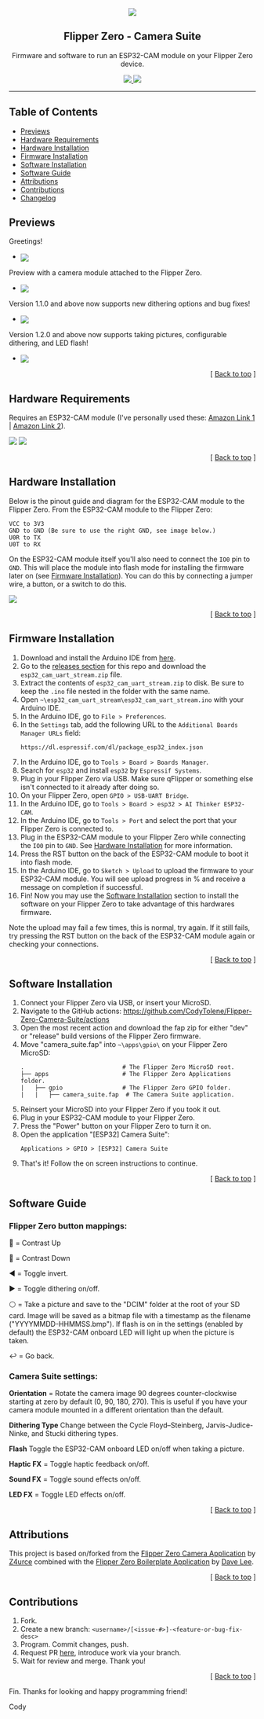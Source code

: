 <div align="center">
  <img align="center" src=".github/images/camera-suite.png" />
  <h2 align="center">Flipper Zero - Camera Suite</h2>
  <p align="center">
    Firmware and software to run an ESP32-CAM module on your Flipper Zero device.
  </p>
  <a href="https://shop.flipperzero.one/">
    <img src=".github/images/flipper-zero-buy-now.svg" />
  </a>
  <a href="https://docs.flipperzero.one/">
    <img src=".github/images/flipper-zero-docs.svg" />
  </a>
</div>

---

## Table of Contents <a name="index"></a>

- [Previews](#previews)
- [Hardware Requirements](#hardware-requirements)
- [Hardware Installation](#hardware-installation)
- [Firmware Installation](#firmware-installation)
- [Software Installation](#software-installation)
- [Software Guide](#software-guide)
- [Attributions](#attributions)
- [Contributions](#contributions)
- [Changelog](CHANGELOG.md)

## Previews <a name="previews"></a>

Greetings!

- <img align="center" src=".github/images/preview_01.png" />

Preview with a camera module attached to the Flipper Zero.

- <img align="center" src=".github/images/preview_02.png" />

Version 1.1.0 and above now supports new dithering options and bug fixes!

- <img align="center" src=".github/images/v1-1.gif" />

Version 1.2.0 and above now supports taking pictures, configurable dithering, and LED flash!

- <img align="center" src=".github/images/v1-2.gif" />

<p align="right">[ <a href="#index">Back to top</a> ]</p>

## Hardware Requirements <a name="hardware-requirements"></a>

Requires an ESP32-CAM module (I've personally used these: [Amazon Link 1][amazon-esp32-cam-link-1] | [Amazon Link 2][amazon-esp32-cam-link-2]).

<img src=".github/images/esp32-cam-front.png" />
<img src=".github/images/esp32-cam-back.png" />

<p align="right">[ <a href="#index">Back to top</a> ]</p>

## Hardware Installation <a name="hardware-installation"></a>

Below is the pinout guide and diagram for the ESP32-CAM module to the Flipper Zero. From the ESP32-CAM module to the Flipper Zero:

```
VCC to 3V3
GND to GND (Be sure to use the right GND, see image below.)
U0R to TX
U0T to RX
```

On the ESP32-CAM module itself you'll also need to connect the `IO0` pin to `GND`. This will place the module into flash mode for installing the firmware later on (see [Firmware Installation](#firmware-installation)). You can do this by connecting a jumper wire, a button, or a switch to do this.

<img align="center" src=".github/images/esp32-cam-pinout-guide.png" />

<p align="right">[ <a href="#index">Back to top</a> ]</p>

## Firmware Installation <a name="firmware-installation"></a>

1. Download and install the Arduino IDE from [here][arduino-ide].
2. Go to the [releases section][flipper-zero-camera-suite-releases] for this repo and download the `esp32_cam_uart_stream.zip` file.
3. Extract the contents of `esp32_cam_uart_stream.zip` to disk. Be sure to keep the `.ino` file nested in the folder with the same name.
4. Open `~\esp32_cam_uart_stream\esp32_cam_uart_stream.ino` with your Arduino IDE.
5. In the Arduino IDE, go to `File > Preferences`.
6. In the `Settings` tab, add the following URL to the `Additional Boards Manager URLs` field:
   ```
   https://dl.espressif.com/dl/package_esp32_index.json
   ```
7. In the Arduino IDE, go to `Tools > Board > Boards Manager`.
8. Search for `esp32` and install `esp32` by `Espressif Systems`.
9. Plug in your Flipper Zero via USB. Make sure qFlipper or something else isn't connected to it already after doing so.
10. On your Flipper Zero, open `GPIO > USB-UART Bridge`.
11. In the Arduino IDE, go to `Tools > Board > esp32 > AI Thinker ESP32-CAM`.
12. In the Arduino IDE, go to `Tools > Port` and select the port that your Flipper Zero is connected to.
13. Plug in the ESP32-CAM module to your Flipper Zero while connecting the `IO0` pin to `GND`. See [Hardware Installation](#hardware-installation) for more information.
14. Press the RST button on the back of the ESP32-CAM module to boot it into flash mode.
15. In the Arduino IDE, go to `Sketch > Upload` to upload the firmware to your ESP32-CAM module. You will see upload progress in % and receive a message on completion if successful.
16. Fin! Now you may use the [Software Installation](#software-installation) section to install the software on your Flipper Zero to take advantage of this hardwares firmware.

Note the upload may fail a few times, this is normal, try again. If it still fails, try pressing the RST button on the back of the ESP32-CAM module again or checking your connections.

<p align="right">[ <a href="#index">Back to top</a> ]</p>

## Software Installation <a name="software-installation"></a>

1. Connect your Flipper Zero via USB, or insert your MicroSD.
2. Navigate to the GitHub actions: https://github.com/CodyTolene/Flipper-Zero-Camera-Suite/actions
3. Open the most recent action and download the fap zip for either "dev" or "release" build versions of the Flipper Zero firmware.
4. Move "camera_suite.fap" into `~\apps\gpio\` on your Flipper Zero MicroSD:
   ```
   .                            # The Flipper Zero MicroSD root.
   ├── apps                     # The Flipper Zero Applications folder.
   |   ├── gpio                 # The Flipper Zero GPIO folder.
   |   |   ├── camera_suite.fap  # The Camera Suite application.
   ```
5. Reinsert your MicroSD into your Flipper Zero if you took it out.
6. Plug in your ESP32-CAM module to your Flipper Zero.
7. Press the "Power" button on your Flipper Zero to turn it on.
8. Open the application "[ESP32] Camera Suite":
   ```
   Applications > GPIO > [ESP32] Camera Suite
   ```
9. That's it! Follow the on screen instructions to continue.

<p align="right">[ <a href="#index">Back to top</a> ]</p>

## Software Guide <a name="software-guide"></a>

### Flipper Zero button mappings:

🔼 = Contrast Up

🔽 = Contrast Down

◀️ = Toggle invert.

▶️ = Toggle dithering on/off.

⚪ = Take a picture and save to the "DCIM" folder at the root of your SD card. Image will be saved as a bitmap file with a timestamp as the filename ("YYYYMMDD-HHMMSS.bmp"). If flash is on in the settings (enabled by default) the ESP32-CAM onboard LED will light up when the picture is taken.

↩️ = Go back.

### Camera Suite settings:

**Orientation** = Rotate the camera image 90 degrees counter-clockwise starting at zero by default (0, 90, 180, 270). This is useful if you have your camera module mounted in a different orientation than the default.

**Dithering Type** Change between the Cycle Floyd–Steinberg, Jarvis-Judice-Ninke, and Stucki dithering types.

**Flash** Toggle the ESP32-CAM onboard LED on/off when taking a picture.

**Haptic FX** = Toggle haptic feedback on/off.

**Sound FX** = Toggle sound effects on/off.

**LED FX** = Toggle LED effects on/off.

<p align="right">[ <a href="#index">Back to top</a> ]</p>

## Attributions <a name="attributions"></a>

This project is based on/forked from the [Flipper Zero Camera Application][flipperzero-camera]
by [Z4urce][github-profile-z4urce] combined with the [Flipper Zero Boilerplate Application][flipper-zero-fap-boilerplate]
by [Dave Lee][github-profile-leedave].

<p align="right">[ <a href="#index">Back to top</a> ]</p>

## Contributions <a name="contributions"></a>

1. Fork.
2. Create a new branch: `<username>/[<issue-#>]-<feature-or-bug-fix-desc>`
3. Program. Commit changes, push.
4. Request PR [here][pull-request-link], introduce work via your branch.
5. Wait for review and merge. Thank you!

<p align="right">[ <a href="#index">Back to top</a> ]</p>

Fin. Thanks for looking and happy programming friend!

Cody

<!-- LINKS -->

[amazon-esp32-cam-link-1]: https://amzn.to/3ODsCOZ
[amazon-esp32-cam-link-2]: https://amzn.to/3OllPIE
[arduino-ide]: https://www.arduino.cc/en/software
[flipper-zero-camera-suite-releases]: https://github.com/CodyTolene/Flipper-Zero-Camera-Suite/releases
[flipper-zero-fap-boilerplate]: https://github.com/leedave/flipper-zero-fap-boilerplate
[flipperzero-camera]: https://github.com/Z4urce/flipperzero-camera
[github-profile-leedave]: https://github.com/leedave
[github-profile-z4urce]: https://github.com/Z4urce
[pull-request-link]: https://github.com/CodyTolene/Flipper-Zero-Camera-Suite/pulls
